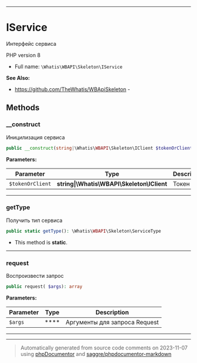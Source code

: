 ***

# IService

Интерфейс сервиса

PHP version 8

* Full name: `\Whatis\WBAPI\Skeleton\IService`

**See Also:**

* https://github.com/TheWhatis/WBApiSkeleton - 



## Methods


### __construct

Иницилизация сервиса

```php
public __construct(string|\Whatis\WBAPI\Skeleton\IClient $tokenOrClient): mixed
```








**Parameters:**

| Parameter | Type | Description |
|-----------|------|-------------|
| `$tokenOrClient` | **string&#124;\Whatis\WBAPI\Skeleton\IClient** | Токен |




***

### getType

Получить тип сервиса

```php
public static getType(): \Whatis\WBAPI\Skeleton\ServiceType
```



* This method is **static**.







***

### request

Воспроизвести запрос

```php
public request( $args): array
```








**Parameters:**

| Parameter | Type | Description |
|-----------|------|-------------|
| `$args` | **** | Аргументы для запроса Request |




***


***
> Automatically generated from source code comments on 2023-11-07 using [phpDocumentor](http://www.phpdoc.org/) and [saggre/phpdocumentor-markdown](https://github.com/Saggre/phpDocumentor-markdown)
